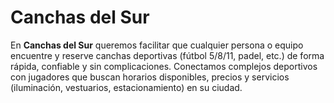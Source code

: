 # Canchas del Sur

En **Canchas del Sur** queremos facilitar que cualquier persona o equipo encuentre y reserve canchas deportivas (fútbol 5/8/11, padel, etc.) de forma rápida, confiable y sin complicaciones. Conectamos complejos deportivos con jugadores que buscan horarios disponibles, precios y servicios (iluminación, vestuarios, estacionamiento) en su ciudad.
